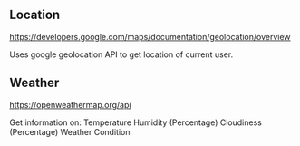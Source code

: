 ## Location
https://developers.google.com/maps/documentation/geolocation/overview

Uses google geolocation API to get location of current user.

## Weather
https://openweathermap.org/api

Get information on: 
Temperature 
Humidity (Percentage)
Cloudiness (Percentage)
Weather Condition


